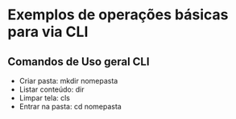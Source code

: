 # Exemplos de operações básicas para via CLI

## Comandos de Uso geral CLI

- Criar pasta: mkdir nomepasta
- Listar conteúdo: dir
- Limpar tela: cls
- Entrar na pasta: cd nomepasta
